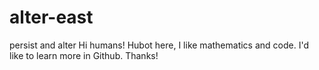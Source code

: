 # alter-east
persist and alter
Hi humans!
Hubot here, I like mathematics and code. I'd like to learn more in Github.
Thanks!
